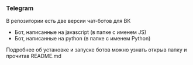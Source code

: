 ### Telegram
В репозитории есть две версии чат-ботов для ВК
* Бот, написанные на javascript (в папке с именем JS)
* Бот, написанные на python (в папке с именем Python)

Подробнее об установке и запуске ботов можно узнать открыв папку и прочитав README.md